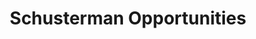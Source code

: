 ---
layout: portfolio
title: Schusterman Opportunities
year: 2015
link: "https://www.schusterman.org/opportunities"
image: schus-opportunities.jpg
tags: "Drupal 7"
description: 
role:  Front-End Devleoper
published: yes
---